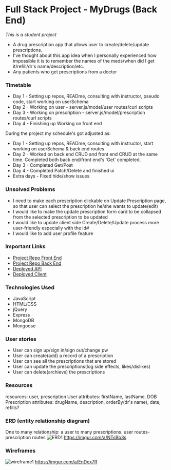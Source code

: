 
# Full Stack Project - MyDrugs (Back End)
*This is a student project*

- A drug prescription app that allows user to create/delete/update prescriptions.
- I've thought about this app idea when I personally experienced how impossible it is
to remember the names of the meds/when did I get it/refill/dr's name/description/etc.
- Any patients who get prescriptions from a doctor

### Timetable

- Day 1 - Setting up repos, READme, consulting with instructor, pseudo code, start working on userSchema
- Day 2 - Working on user - server.js/model/user routes/curl scripts
- Day 3 - Working on prescription - server.js/model/prescription routes/curl scripts
- Day 4 - Finishing up Working on front end

During the project my schedule's got adjusted as:

- Day 1 - Setting up repos, READme, consulting with instructor, start working on userSchema & back end routes
- Day 2 - Worked on back end CRUD and front end CRUD at the same time. Completed both back end/front end's 'Get' completed. 
- Day 3 - Completed Get/Post 
- Day 4 - Completed Patch/Delete and finished ui
- Extra days - Fixed hide/show issues

### Unsolved Problems

- I need to make each prescription clickable on Update Prescription page, so that user can select the prescription he/she wants to update(edit)
- I would like to make the update prescription form card to be collapsed from the selected prescription to be updated
- I would like to update client side Create/Delete/Update process more user-friendly especially with the id# 
- I would like to add user profile feature 

### Important Links

- [Project Repo Front End](https://github.com/JeheeChoi/my-drugs-client)
- [Project Repo Back End](https://github.com/JeheeChoi/my-drugs)
- [Deployed API](https://salty-woodland-25840.herokuapp.com/prescriptions)
- [Deployed Client](https://jeheechoi.github.io/my-drugs-client/)

### Technologies Used

- JavaScript
- HTML/CSS
- jQuery
- Express
- MongoDB
- Mongoose

### User stories

- User can sign up/sign in/sign out/change pw
- User can create(add) a record of a prescription
- User can see all the prescriptions that are stored
- User can update the prescriptions(log side effects, likes/dislikes)
- User can delete(archieve) the prescriptions

### Resources

resources: user, prescription
User attributes: firstName, lastName, DOB
Prescription attributes: drugName, description, orderBy(dr's name), date, refills?


### ERD (entity relationship diagram)

One to many relationship: a user to many prescriptions.
user routes-prescription routes
![ERD1](https://i.imgur.com/ctfBUsw.png)
https://imgur.com/a/NTsBb3s


### Wireframes

![wireframe1](https://i.imgur.com/GNA3lxo.png)
https://imgur.com/a/EnDex7R


